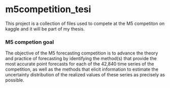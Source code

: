 # m5competition_tesi

This project is a collection of files used to compete at the M5 competiton on kaggle and it will be part of my thesis.


### M5 competion goal
The objective of the M5 forecasting competition is to advance the theory and practice of forecasting by
identifying the method(s) that provide the most accurate point forecasts for each of the 42,840 time
series of the competition, as well as the methods that elicit information to estimate the uncertainty
distribution of the realized values of these series as precisely as possible.

